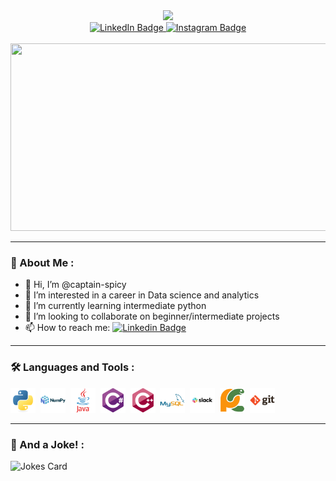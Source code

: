 <div id="header" align="center">
  <img src="https://media.giphy.com/media/c8nK7l5tMaofAWcfvs/giphy.gif" width="100"/>
</div>
<div id="badges" align="center">
  <a href="https://www.linkedin.com/in/brandon-b-jones">
    <img src="https://img.shields.io/badge/LinkedIn-blue?style=plastic&logo=appveyor=linkedin&logoColor=white" alt="LinkedIn Badge"/>
  </a>
  <a href="https://www.instagram.com/captain.spicy/">
    <img src="https://img.shields.io/badge/Instagram-critical?style=plastic&logo=appveyor=instagram&logoColor=white" alt="Instagram Badge"/>
  </a>
</div>
<div id="counter" align="center">
<img src="https://komarev.com/ghpvc/?username=captain-spicy&style=flat-square&color=blue" alt=""/>
</div>
<div align="center">
  <img src="https://64.media.tumblr.com/1d7034479c5a5bb58d7715ea507eed97/tumblr_n9zeybSCJj1qiotbqo2_r1_500.gif" width="600" height="300"/>
</div>

---

### 🌻 About Me :

- 👋 Hi, I’m @captain-spicy
- 👀 I’m interested in a career in Data science and analytics
- 🌱 I’m currently learning intermediate python
- 💞️ I’m looking to collaborate on beginner/intermediate projects
- 📫 How to reach me: [![Linkedin Badge](https://img.shields.io/badge/-Bishop-blue?style=flat&logo=Linkedin&logoColor=white)](https://www.linkedin.com/in/brandon-b-jones)

---

### 🛠️ Languages and Tools :

<div>
  <img src="https://github.com/devicons/devicon/blob/master/icons/python/python-original.svg" title="Python" alt="Python" width="40" height="40"/>&nbsp;
  <img src="https://github.com/devicons/devicon/blob/master/icons/numpy/numpy-original-wordmark.svg" title="Numpy" alt="Numpy" width="40" height="40"/>&nbsp;
  <img src="https://github.com/devicons/devicon/blob/master/icons/java/java-original-wordmark.svg" title="Java" alt="Java" width="40" height="40"/>&nbsp;
  <img src="https://github.com/devicons/devicon/blob/master/icons/csharp/csharp-original.svg" title="C#" alt="C#" width="40" height="40"/>&nbsp;
  <img src="https://github.com/devicons/devicon/blob/master/icons/cplusplus/cplusplus-original.svg" title="C++" alt="C++" width="40" height="40"/>&nbsp;
  <img src="https://github.com/devicons/devicon/blob/master/icons/mysql/mysql-original-wordmark.svg" title="MySQL" alt="MySQL" width="40" height="40"/>&nbsp;
  <img src="https://github.com/devicons/devicon/blob/master/icons/slack/slack-original-wordmark.svg"  title="Slack" alt="Slack" width="40" height="40"/>&nbsp;
  <img src="https://github.com/devicons/devicon/blob/master/icons/pycharm/pycharm-original.svg" title="Pycharm" alt="Pycharm" width="40" height="40"/>&nbsp;
  <img src="https://github.com/devicons/devicon/blob/master/icons/git/git-original-wordmark.svg" title="Git" **alt="Git" width="40" height="40"/>
</div>

---

### 🏃 And a Joke! :

<!-- HTML -->
<img src="https://readme-jokes.vercel.app/api" alt="Jokes Card" />
<!---
captain-spicy/captain-spicy is a ✨ special ✨ repository because its `README.md` (this file) appears on your GitHub profile.
You can click the Preview link to take a look at your changes.
--->
